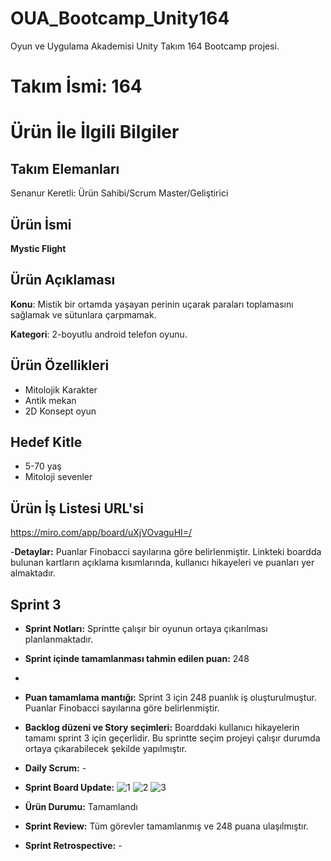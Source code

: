 # OUA_Bootcamp_Unity164
Oyun ve Uygulama Akademisi Unity Takım 164 Bootcamp projesi.

# **Takım İsmi: 164**

# Ürün İle İlgili Bilgiler

## Takım Elemanları

Senanur Keretli: Ürün Sahibi/Scrum Master/Geliştirici

## Ürün İsmi
**Mystic Flight**

## Ürün Açıklaması

**Konu**: Mistik bir ortamda yaşayan perinin uçarak paraları toplamasını sağlamak ve sütunlara çarpmamak.

**Kategori**: 2-boyutlu android telefon oyunu.

## Ürün Özellikleri
- Mitolojik Karakter
- Antik mekan
- 2D Konsept oyun 
## Hedef Kitle 
- 5-70 yaş
- Mitoloji sevenler

## Ürün İş Listesi URL'si
https://miro.com/app/board/uXjVOvaguHI=/

-**Detaylar:** Puanlar Finobacci sayılarına göre belirlenmiştir. Linkteki boardda bulunan kartların açıklama kısımlarında, kullanıcı hikayeleri ve puanları yer almaktadır.

## Sprint 3
- **Sprint Notları:** Sprintte çalışır bir oyunun ortaya çıkarılması planlanmaktadır. 

- **Sprint içinde tamamlanması tahmin edilen puan:** 248
- 
- **Puan tamamlama mantığı:** Sprint 3 için 248 puanlık iş oluşturulmuştur. Puanlar Finobacci sayılarına göre belirlenmiştir. 

-  **Backlog düzeni ve Story seçimleri:** Boarddaki kullanıcı hikayelerin tamamı sprint 3 için geçerlidir. Bu sprintte seçim projeyi çalışır durumda ortaya çıkarabilecek şekilde yapılmıştır.

- **Daily Scrum:** -

-  **Sprint Board Update:** ![1](https://user-images.githubusercontent.com/104438205/172247985-d9301c35-5913-4040-b80c-ac7f5ab023cf.JPG)
![2](https://user-images.githubusercontent.com/104438205/172247995-1143ae5d-611c-44a7-9702-86c69b54fdb8.JPG)
![3](https://user-images.githubusercontent.com/104438205/172248024-dfbe4a23-6b12-4b24-927a-c83f9e8df514.JPG)


-  **Ürün Durumu:** Tamamlandı

-  **Sprint Review:**  Tüm görevler tamamlanmış ve 248 puana ulaşılmıştır.

-  **Sprint Retrospective:** -
